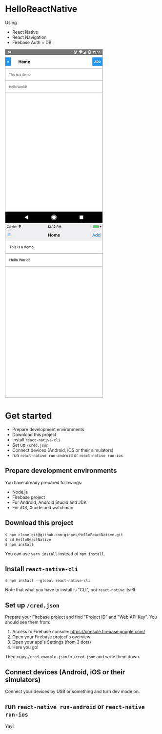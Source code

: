 # HelloReactNative

Using

- React Native
- React Navigation
- Firebase Auth + DB

![Screen shot: works perfectly on Android](./doc/android.png) ![Screen shot: works perfectly on iOS](./doc/ios.png)

# Get started

- Prepare development environments
- Download this project
- Install `react-native-cli`
- Set up `/cred.json`
- Connect devices (Android, iOS or their simulators)
- run `react-native run-android` or `react-native run-ios`

## Prepare development environments

You have already prepared followings:

- Node.js
- Firebase project
- For Android, Android Studio and JDK
- For iOS, Xcode and watchman

## Download this project

```console
$ npm clone git@github.com:ginpei/HelloReactNative.git
$ cd HelloReactNative
$ npm install
```

You can use `yarn install` instead of `npm install`.

## Install `react-native-cli`

```console
$ npm install --global react-native-cli
```

Note that what you have to install is "CLI", not `react-native` itself.

## Set up `/cred.json`

Prepare your Firebase project and find "Project ID" and "Web API Key". You should see them from:

1. Access to Firebase console: https://console.firebase.google.com/
2. Open your Firebase project's overview
3. Open your app's Settings (from 3 dots)
4. Here you go!

Then copy `/cred.example.json` to `/cred.json` and write them down.

## Connect devices (Android, iOS or their simulators)

Connect your devices by USB or something and turn dev mode on.

## run `react-native run-android` or `react-native run-ios`

Yay!
